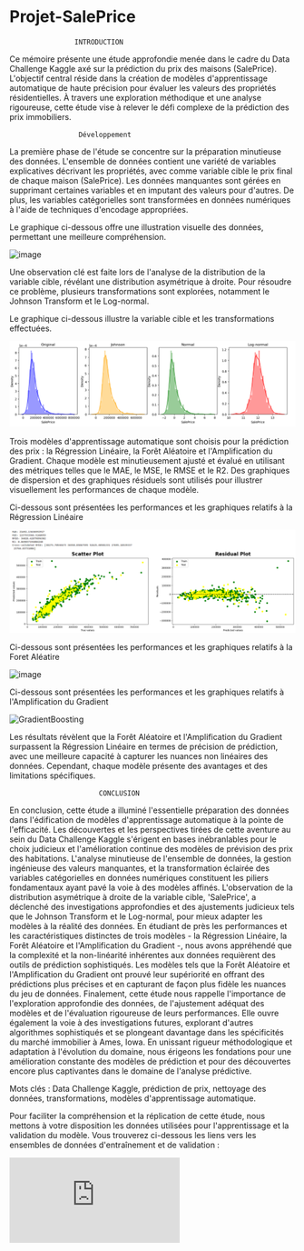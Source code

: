 # Projet-SalePrice

                    INTRODUCTION

Ce mémoire présente une étude approfondie menée dans le cadre du Data Challenge Kaggle axé sur la prédiction du prix des maisons (SalePrice). L'objectif central réside dans la création de modèles d'apprentissage automatique de haute précision pour évaluer les valeurs des propriétés résidentielles. À travers une exploration méthodique et une analyse rigoureuse, cette étude vise à relever le défi complexe de la prédiction des prix immobiliers.

                     Développement

La première phase de l'étude se concentre sur la préparation minutieuse des données. L'ensemble de données contient une variété de variables explicatives décrivant les propriétés, avec comme variable cible le prix final de chaque maison (SalePrice). Les données manquantes sont gérées en supprimant certaines variables et en imputant des valeurs pour d'autres. De plus, les variables catégorielles sont transformées en données numériques à l'aide de techniques d'encodage appropriées.

Le graphique ci-dessous offre une illustration visuelle des données, permettant une meilleure compréhension.

![image](https://github.com/Mbenguegalaye/Projet-SalePrice/assets/141923523/2c58c5ee-fbdb-41ac-81a6-7fedf1cc7927) <br>

Une observation clé est faite lors de l'analyse de la distribution de la variable cible, révélant une distribution asymétrique à droite. Pour résoudre ce problème, plusieurs transformations sont explorées, notamment le Johnson Transform et le Log-normal.

Le graphique ci-dessous illustre la variable cible et les transformations effectuées.

![texte1](https://github.com/Mbenguegalaye/Projet-SalePrice/blob/main/images/Transformations.png) <br>

Trois modèles d'apprentissage automatique sont choisis pour la prédiction des prix : la Régression Linéaire, la Forêt Aléatoire et l'Amplification du Gradient. Chaque modèle est minutieusement ajusté et évalué en utilisant des métriques telles que le MAE, le MSE, le RMSE et le R2. Des graphiques de dispersion et des graphiques résiduels sont utilisés pour illustrer visuellement les performances de chaque modèle.

 Ci-dessous sont présentées les performances et les graphiques relatifs à la Régression Linéaire

 ![Regression-lineaire](https://github.com/Mbenguegalaye/Projet-SalePrice/blob/main/images/Regression-lineaire.png) <br>

 Ci-dessous sont présentées les performances et les graphiques relatifs à la Foret Aléatire

 ![image](https://github.com/Mbenguegalaye/Projet-SalePrice/assets/141923523/1acbb9d8-db09-4ec9-b23a-42595dd2484b) <br>

Ci-dessous sont présentées les performances et les graphiques relatifs à l'Amplification du Gradient

![GradientBoosting](https://github.com/Mbenguegalaye/Projet-SalePrice/assets/141923523/3e0d2894-250e-4a11-849f-f1c272aff2dd) <br>

Les résultats révèlent que la Forêt Aléatoire et l'Amplification du Gradient surpassent la Régression Linéaire en termes de précision de prédiction, avec une meilleure capacité à capturer les nuances non linéaires des données. Cependant, chaque modèle présente des avantages et des limitations spécifiques.

                          CONCLUSION

En conclusion, cette étude a illuminé l'essentielle préparation des données dans l'édification de modèles d'apprentissage automatique à la pointe de l'efficacité. Les découvertes et les perspectives tirées de cette aventure au sein du Data Challenge Kaggle s'érigent en bases inébranlables pour le choix judicieux et l'amélioration continue des modèles de prévision des prix des habitations.
L'analyse minutieuse de l'ensemble de données, la gestion ingénieuse des valeurs manquantes, et la transformation éclairée des variables catégorielles en données numériques constituent les piliers fondamentaux ayant pavé la voie à des modèles affinés. L'observation de la distribution asymétrique à droite de la variable cible, 'SalePrice', a déclenché des investigations approfondies et des ajustements judicieux tels que le Johnson Transform et le Log-normal, pour mieux adapter les modèles à la réalité des données.
En étudiant de près les performances et les caractéristiques distinctes de trois modèles - la Régression Linéaire, la Forêt Aléatoire et l'Amplification du Gradient -, nous avons appréhendé que la complexité et la non-linéarité inhérentes aux données requièrent des outils de prédiction sophistiqués. Les modèles tels que la Forêt Aléatoire et l'Amplification du Gradient ont prouvé leur supériorité en offrant des prédictions plus précises et en capturant de façon plus fidèle les nuances du jeu de données.
Finalement, cette étude nous rappelle l'importance de l'exploration approfondie des données, de l'ajustement adéquat des modèles et de l'évaluation rigoureuse de leurs performances. Elle ouvre également la voie à des investigations futures, explorant d'autres algorithmes sophistiqués et se plongeant davantage dans les spécificités du marché immobilier à Ames, Iowa. En unissant rigueur méthodologique et adaptation à l'évolution du domaine, nous érigeons les fondations pour une amélioration constante des modèles de prédiction et pour des découvertes encore plus captivantes dans le domaine de l'analyse prédictive.

Mots clés : Data Challenge Kaggle, prédiction de prix, nettoyage des données, transformations, modèles d'apprentissage automatique.

Pour faciliter la compréhension et la réplication de cette étude, nous mettons à votre disposition les données utilisées pour l'apprentissage et la validation du modèle. Vous trouverez ci-dessous les liens vers les ensembles de données d'entraînement et de validation :


![code](https://github.com/Mbenguegalaye/Projet-SalePrice/blob/main/Codes/Projet_SalePrice%20(4).html) <br>
